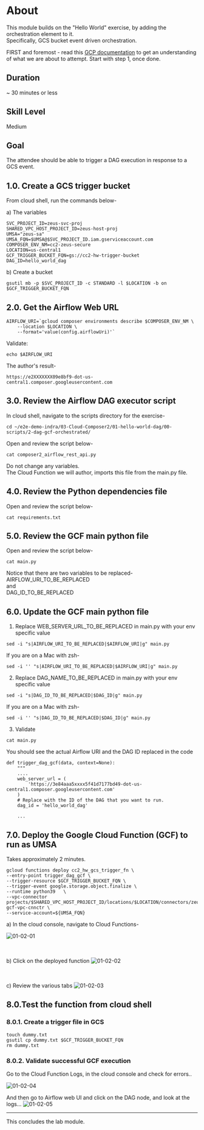 # About

This module builds on the "Hello World" exercise, by adding the orchestration element to it.<br>
Specifically, GCS bucket event driven orchestration.<br>

FIRST and foremost - read this [GCP documentation](https://cloud.google.com/composer/docs/composer-2/triggering-with-gcf) to get an understanding of what we are about to attempt. Start with step 1, once done.

## Duration 
~ 30 minutes or less

## Skill Level
Medium

## Goal
The attendee should be able to trigger a DAG execution in response to a GCS event.


## 1.0. Create a GCS trigger bucket

From cloud shell, run the commands below-

a) The variables
```
SVC_PROJECT_ID=zeus-svc-proj
SHARED_VPC_HOST_PROJECT_ID=zeus-host-proj 
UMSA="zeus-sa"
UMSA_FQN=$UMSA@$SVC_PROJECT_ID.iam.gserviceaccount.com
COMPOSER_ENV_NM=cc2-zeus-secure
LOCATION=us-central1
GCF_TRIGGER_BUCKET_FQN=gs://cc2-hw-trigger-bucket
DAG_ID=hello_world_dag
```

b) Create a bucket
```
gsutil mb -p $SVC_PROJECT_ID -c STANDARD -l $LOCATION -b on $GCF_TRIGGER_BUCKET_FQN
```

## 2.0. Get the Airflow Web URL

```
AIRFLOW_URI=`gcloud composer environments describe $COMPOSER_ENV_NM \
    --location $LOCATION \
    --format='value(config.airflowUri)'`
```

Validate:
```
echo $AIRFLOW_URI
```

The author's result-
```
https://e2XXXXXXX09e8bf9-dot-us-central1.composer.googleusercontent.com
```

## 3.0. Review the Airflow DAG executor script

In cloud shell, navigate to the scripts directory for the exercise-
```
cd ~/e2e-demo-indra/03-Cloud-Composer2/01-hello-world-dag/00-scripts/2-dag-gcf-orchestrated/
```

Open and review the script below-
```
cat composer2_airflow_rest_api.py
```

Do not change any variables.<br>
The Cloud Function we will author, imports this file from the main.py file.

## 4.0. Review the Python dependencies file

Open and review the script below-
```
cat requirements.txt
```

## 5.0. Review the GCF main python file

Open and review the script below-
```
cat main.py
```

Notice that there are two variables to be replaced-<br>
AIRFLOW_URI_TO_BE_REPLACED<br>
and<br>
DAG_ID_TO_BE_REPLACED<br>

## 6.0. Update the GCF main python file

1. Replace WEB_SERVER_URL_TO_BE_REPLACED in main.py with your env specific value

```
sed -i "s|AIRFLOW_URI_TO_BE_REPLACED|$AIRFLOW_URI|g" main.py
```
If you are on a Mac with zsh-
```
sed -i '' "s|AIRFLOW_URI_TO_BE_REPLACED|$AIRFLOW_URI|g" main.py
```

2. Replace DAG_NAME_TO_BE_REPLACED in main.py with your env specific value
```
sed -i "s|DAG_ID_TO_BE_REPLACED|$DAG_ID|g" main.py
```
If you are on a Mac with zsh-
```
sed -i '' "s|DAG_ID_TO_BE_REPLACED|$DAG_ID|g" main.py
```

3. Validate
```
cat main.py
```

You should see the actual Airflow URI and the DAG ID replaced in the code

```
def trigger_dag_gcf(data, context=None):
    """
    ....
    web_server_url = (
        'https://3e84aaa5xxxx5f41d7177bd49-dot-us-central1.composer.googleusercontent.com'
    )
    # Replace with the ID of the DAG that you want to run.
    dag_id = 'hello_world_dag'

    ...
```


## 7.0. Deploy the Google Cloud Function (GCF) to run as UMSA

Takes approximately 2 minutes.

```
gcloud functions deploy cc2_hw_gcs_trigger_fn \
--entry-point trigger_dag_gcf \
--trigger-resource $GCF_TRIGGER_BUCKET_FQN \
--trigger-event google.storage.object.finalize \
--runtime python39   \
--vpc-connector projects/$SHARED_VPC_HOST_PROJECT_ID/locations/$LOCATION/connectors/zeus-gcf-vpc-cnnctr \
--service-account=${UMSA_FQN}
```

a) In the cloud console, navigate to Cloud Functions-

![01-02-01](../00-images/01-02-01.png)
<br><br><br>

b) Click on the deployed function
![01-02-02](../00-images/01-02-02.png)
<br><br><br>

c) Review the various tabs
![01-02-03](../00-images/01-02-03.png)


## 8.0.Test the function from cloud shell

### 8.0.1. Create a trigger file in GCS
```
touch dummy.txt
gsutil cp dummy.txt $GCF_TRIGGER_BUCKET_FQN
rm dummy.txt
```

### 8.0.2. Validate successful GCF execution

Go to the Cloud Function Logs, in the cloud console and check for errors..

![01-02-04](../00-images/01-02-04.png)
<br>

And then go to Airflow web UI and click on the DAG node, and look at the logs...
![01-02-05](../00-images/01-02-05.png)
<br>

<hr>
This concludes the lab module.
